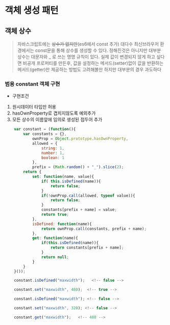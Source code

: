 # 객체 생성 패턴

## 객체 상수
> 자바스크립트에는 ~~상수가 없지만~~(es6에서 const 추가) 대다수 최신브라우저 환경에서는 const문을 통해 상수를 생성할 수 있다.
> 정해진것은 아니지만 대부분 상수는 대문자와 _ 로 쓰는 명명 규칙이 있다.
> 실제 값이 변경되지 않게 하고 싶다면 비공개 프로퍼티를 만든후, 값을 설정하는 메서드(setter)없이 값을 반환하는 메서드(getter)만 제공하는 방법도 고려해볼만 하지만 대부분의 경우 과도하다

### 범용 constant 객체 구현

* 구현조건
1. 원시데이터 타입만 허용
2. hasOwnProperty로 겹치지않도록 예외추가
3. 모든 상수의 이름앞에 임의로 생성된 접두어 추가

```javascript
    var constant = (function(){
        var constants = {},
            ownProp = Object.prototype.hasOwnProperty,
            allowed = {
                string: 1,
                number: 1,
                boolean: 1
            },
            prefix = (Math.random() + "_").slice(2);
        return {
            set: function(name, value){
                if( this.isDefined(name)){
                    return false;
                }
                if(!ownProp.call(allowed, typeof value)){
                    return false;
                }
                constants[prefix + name] = value;
                return true;
            },
            isDefined: function(name){
                return ownProp.call(constants, prefix + name);
            },
            get: function(name){
                if(this.isDefined(name)){
                    return constants[prefix + name];
                }
                return null;
            }
        }
    }());

    constant.isDefined("maxwidth");   <!-- false -->

    constant.set("maxwidth", 480);  <!-- true -->

    constant.isDefined("maxwidth"); <!-- false -->

    constant.set("maxwidth", 320); <!-- false -->

    constant.get("maxwidth");   <!-- 480 -->


```
